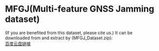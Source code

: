 # MFGJ(Multi-feature GNSS Jamming dataset)
(If you are benefited from this dataset, please cite us.) It can be downloaded from and extract by (MFGJ_Dataset.zip):  
[百度云盘链接](https://pan.baidu.com/s/1AmDVWar6LDd4oIWqy3Hi7Q)
